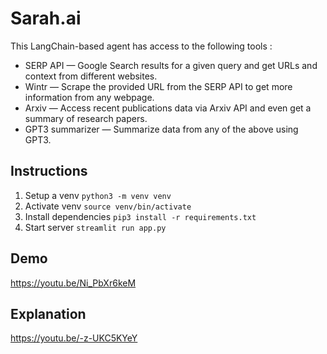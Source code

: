 # Sarah.ai
This LangChain-based agent has access to the following tools : 

- SERP API — Google Search results for a given query and get URLs and context from different websites.
- Wintr — Scrape the provided URL from the SERP API to get more information from any webpage.
- Arxiv — Access recent publications data via Arxiv API and even get a summary of research papers.
- GPT3 summarizer — Summarize data from any of the above using GPT3.

## Instructions
1. Setup a venv
`python3 -m venv venv`
2. Activate venv
`source venv/bin/activate`
3. Install dependencies
`pip3 install -r requirements.txt`
 4. Start server
`streamlit run app.py`  


## Demo
https://youtu.be/Ni_PbXr6keM

## Explanation
https://youtu.be/-z-UKC5KYeY

